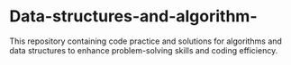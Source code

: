 # Data-structures-and-algorithm-
This repository containing code practice and solutions for algorithms and data structures to enhance problem-solving skills and coding efficiency.
